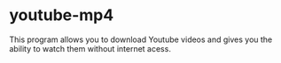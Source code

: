 # youtube-mp4

This program allows you to download Youtube videos and gives you the ability to watch them without internet acess.
